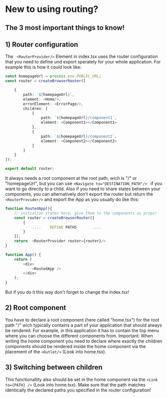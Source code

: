 # New to using routing?

## The 3 most important things to know!

## 1) Router configuration 

The ```` <RouterProvider/>```` Element in index.tsx uses the router configuration that you need to define und export sperately for your whole application. For example this is how it could look like:
````typescript
const homepageUrl = process.env.PUBLIC_URL;
const router = createBrowserRouter([

    {
        path: `${homepageUrl}`,
        element: <Home/>,
        errorElement: <ErrorPage/>,
        children: [
            {
                path: `${homepageUrl}/component1`,
                element: <Component1></Component1>
            },
            {
                path: `${homepageUrl}/component2`,
                element: <Component2></Component2>
            }
        ]
    }
]);

export default router;
````
It always needs a root component at the  root path, wich is "/" or "homepageUrl", but you can use ````<Navigate to="DESTINATION_PATH"/> ````  if you want to go directly to a child.
Also if you need to share states between your components, you can alternatively don't export the router but return the ```` <RouterProvider/>```` and export the App as you usually do like this:
````typescript
function RoutedApp(){
    // initialise states here, give them to the components as props!
    const router = createBrowserRouter([
        {
            ....    DEFINE PATHS       ....
        }
    ]);
    return  <RouterProvider router={router}/>
}

function App() {
    return (
        <div>
            <RoutedApp />
        </div>
    );
}
````

But if you do it this way don't forget to change the index.tsx!


##  2)  Root component

You have to declare a root component (here called "home.tsx") for the root path "/" wich typically contains a part of your application that should always be rendered.
For example, in this application it has to contain the top menu where you can choose the different components from.
Important: When writing the home component you need to declare where exactly the children components should be rendered inside the home component via the placement of the ````<Outlet/>````  (Look into home.tsx).


## 3) Switching between children

This functionallity also should be set in the home component via the `````<Link to={PATH} />````` (Look into home.tsx).
Make sure that the path matches identically the declared paths you specified in the router configuration!

